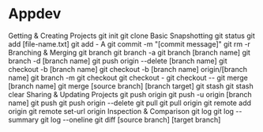 # Appdev
Getting & Creating Projects
git init
git clone
Basic Snapshotting
git status
git add [file-name.txt]
git add - A
git commit -m "[commit message]"
git rm -r
Branching & Merging
git branch
git branch -a
git branch [branch name]
git branch -d [branch name]
git push origin --delete [branch name]
git checkout -b [branch name]
git checkout -b [branch name] origin/[branch name]
git branch -m
git checkout
git checkout - 
git checkout --
git merge [branch name]
git merge [source branch] [branch target]
git stash
git stash clear
Sharing & Updating Projects
git push origin
git push -u origin [branch name]
git push
git push origin --delete
git pull
git pull origin
git remote add origin
git remote set-url origin
Inspection & Comparison
git log
git log --summary
git log --oneline
git diff [source branch] [target branch]
